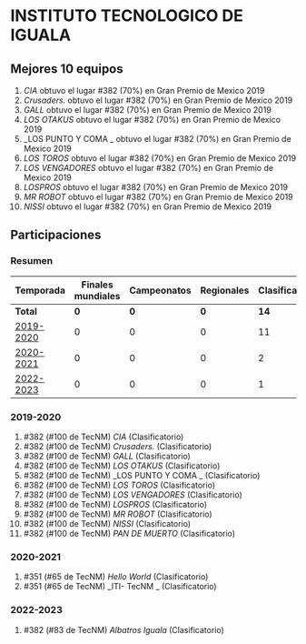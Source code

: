 # INSTITUTO TECNOLOGICO DE IGUALA

## Mejores 10 equipos

1. _CIA_ obtuvo el lugar #382 (70%) en Gran Premio de Mexico 2019
1. _Crusaders._ obtuvo el lugar #382 (70%) en Gran Premio de Mexico 2019
1. _GALL_ obtuvo el lugar #382 (70%) en Gran Premio de Mexico 2019
1. _LOS OTAKUS_ obtuvo el lugar #382 (70%) en Gran Premio de Mexico 2019
1. _LOS PUNTO Y COMA _ obtuvo el lugar #382 (70%) en Gran Premio de Mexico 2019
1. _LOS TOROS_ obtuvo el lugar #382 (70%) en Gran Premio de Mexico 2019
1. _LOS VENGADORES_ obtuvo el lugar #382 (70%) en Gran Premio de Mexico 2019
1. _LOSPROS_ obtuvo el lugar #382 (70%) en Gran Premio de Mexico 2019
1. _MR ROBOT_ obtuvo el lugar #382 (70%) en Gran Premio de Mexico 2019
1. _NISSI_ obtuvo el lugar #382 (70%) en Gran Premio de Mexico 2019

## Participaciones

### Resumen

| Temporada | Finales mundiales | Campeonatos | Regionales | Clasificatorios | Equipos |
| --- | --- | --- | --- | --- | --- |
| **Total** | **0** | **0** | **0** | **14** | **14** |
| [2019-2020](#2019-2020) | 0 | 0 | 0 | 11 | 11 |
| [2020-2021](#2020-2021) | 0 | 0 | 0 | 2 | 2 |
| [2022-2023](#2022-2023) | 0 | 0 | 0 | 1 | 1 |

### 2019-2020

1. #382 (#100 de TecNM) _CIA_ (Clasificatorio)
1. #382 (#100 de TecNM) _Crusaders._ (Clasificatorio)
1. #382 (#100 de TecNM) _GALL_ (Clasificatorio)
1. #382 (#100 de TecNM) _LOS OTAKUS_ (Clasificatorio)
1. #382 (#100 de TecNM) _LOS PUNTO Y COMA _ (Clasificatorio)
1. #382 (#100 de TecNM) _LOS TOROS_ (Clasificatorio)
1. #382 (#100 de TecNM) _LOS VENGADORES_ (Clasificatorio)
1. #382 (#100 de TecNM) _LOSPROS_ (Clasificatorio)
1. #382 (#100 de TecNM) _MR ROBOT_ (Clasificatorio)
1. #382 (#100 de TecNM) _NISSI_ (Clasificatorio)
1. #382 (#100 de TecNM) _PAN DE MUERTO_ (Clasificatorio)

### 2020-2021

1. #351 (#65 de TecNM) _Hello World_ (Clasificatorio)
1. #351 (#65 de TecNM) _ITI- TecNM _ (Clasificatorio)

### 2022-2023

1. #382 (#83 de TecNM) _Albatros Iguala_ (Clasificatorio)



